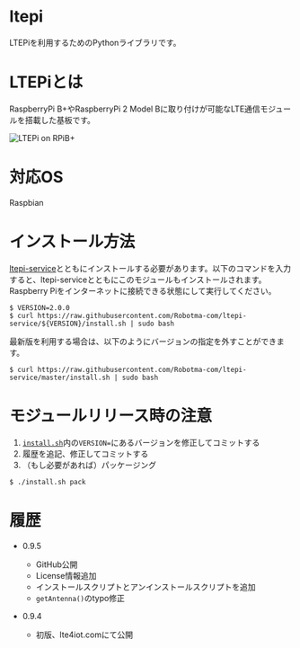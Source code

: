 # ltepi
LTEPiを利用するためのPythonライブラリです。

# LTEPiとは
RaspberryPi B+やRaspberryPi 2 Model Bに取り付けが可能なLTE通信モジュールを搭載した基板です。

![LTEPi on RPiB+](http://lte4iot.com/wp-content/uploads/2015/05/LTEPi01.png)

# 対応OS
Raspbian

# インストール方法
[ltepi-service](https://github.com/Robotma-com/ltepi-service)とともにインストールする必要があります。以下のコマンドを入力すると、ltepi-serviceとともにこのモジュールもインストールされます。
Raspberry Piをインターネットに接続できる状態にして実行してください。

```
$ VERSION=2.0.0
$ curl https://raw.githubusercontent.com/Robotma-com/ltepi-service/${VERSION}/install.sh | sudo bash
```

最新版を利用する場合は、以下のようにバージョンの指定を外すことができます。
```
$ curl https://raw.githubusercontent.com/Robotma-com/ltepi-service/master/install.sh | sudo bash
```

# モジュールリリース時の注意
1. [`install.sh`](install.sh)内の`VERSION=`にあるバージョンを修正してコミットする
1. 履歴を追記、修正してコミットする
1. （もし必要があれば）パッケージング
```
$ ./install.sh pack
```


# 履歴
* 0.9.5
  - GitHub公開
  - License情報追加
  - インストールスクリプトとアンインストールスクリプトを追加
  - `getAntenna()`のtypo修正

* 0.9.4
  - 初版、lte4iot.comにて公開
